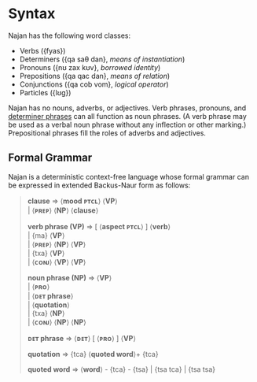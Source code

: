 # Syntax

Najan has the following word classes:

- Verbs ({fyas})
- Determiners ({qa saθ dan}, _means of instantiation_)
- Pronouns ({nʊ zax kʊv}, _borrowed identity_)
- Prepositions ({qa qac dan}, _means of relation_)
- Conjunctions ({qa cob vom}, _logical operator_)
- Particles ({lʊg})

Najan has no nouns, adverbs, or adjectives. Verb phrases, pronouns, and
[determiner phrases](./determiner-phrases.md) can all function as noun phrases.
(A verb phrase may be used as a verbal noun phrase without any inflection or
other marking.) Prepositional phrases fill the roles of adverbs and adjectives.

## Formal Grammar

Najan is a deterministic context-free language whose formal grammar can be
expressed in extended Backus-Naur form as follows:

<!-- prettier-ignore -->
> <lhs>**clause** ⇒</lhs> ⟨**mood ᴘᴛᴄʟ**⟩ ⟨**VP**⟩
> <br>
> <lhs>|</lhs> ⟨**ᴘʀᴇᴘ**⟩ ⟨**NP**⟩ ⟨**clause**⟩
>
> <lhs>**verb phrase (VP)** ⇒</lhs> [ ⟨**aspect ᴘᴛᴄʟ**⟩ ] ⟨**verb**⟩
> <br>
> <lhs>|</lhs> {ma} ⟨**VP**⟩
> <br>
> <lhs>|</lhs> ⟨**ᴘʀᴇᴘ**⟩ ⟨**NP**⟩ ⟨**VP**⟩
> <br>
> <lhs>|</lhs> {txa} ⟨**VP**⟩
> <br>
> <lhs>|</lhs> ⟨**ᴄᴏɴᴊ**⟩ ⟨**VP**⟩ ⟨**VP**⟩
>
> <lhs>**noun phrase (NP)** ⇒</lhs> ⟨**VP**⟩
> <br>
> <lhs>|</lhs> ⟨**ᴘʀᴏ**⟩
> <br>
> <lhs>|</lhs> ⟨**ᴅᴇᴛ phrase**⟩
> <br>
> <lhs>|</lhs> ⟨**quotation**⟩
> <br>
> <lhs>|</lhs> {txa} ⟨**NP**⟩
> <br>
> <lhs>|</lhs> ⟨**ᴄᴏɴᴊ**⟩ ⟨**NP**⟩ ⟨**NP**⟩
>
> <lhs>**ᴅᴇᴛ phrase** ⇒</lhs> ⟨**ᴅᴇᴛ**⟩ [ ⟨**ᴘʀᴏ**⟩ ] ⟨**VP**⟩
>
> <lhs>**quotation** ⇒</lhs> {tca} ⟨**quoted word**⟩+ {tca}
>
> <lhs>**quoted word** ⇒</lhs> ⟨**word**⟩ - {tca} - {tsa} | {tsa tca} | {tsa tsa}

